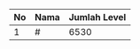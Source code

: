 | No | Nama            | Jumlah Level |
|----|-----------------|--------------|
| 1  | #    |    6530        |
